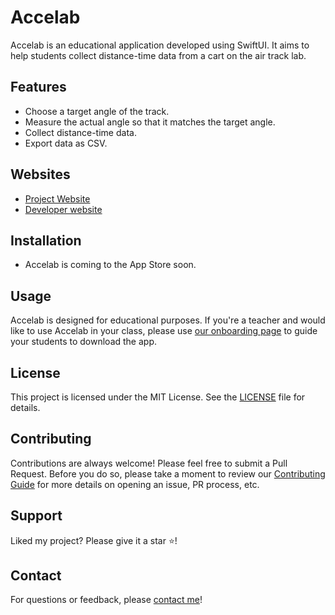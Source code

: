# Accelab
Accelab is an educational application developed using SwiftUI. It aims to help students collect distance-time data from a cart on the air track lab.

## Features
- Choose a target angle of the track.
- Measure the actual angle so that it matches the target angle.
- Collect distance-time data.
- Export data as CSV.

## Websites
- [Project Website](https://myungjoon.com/accelab)
- [Developer website](https://myungjoon.com)

## Installation
- Accelab is coming to the App Store soon.

## Usage
Accelab is designed for educational purposes. If you're a teacher and would like to use Accelab in your class, please use [our onboarding page](https://myungjoon.com/accelab/onboarding) to guide your students to download the app.

## License
This project is licensed under the MIT License. See the [LICENSE](LICENSE) file for details.

## Contributing
Contributions are always welcome! Please feel free to submit a Pull Request. Before you do so, please take a moment to review our [Contributing Guide](CONTRIBUTING.md) for more details on opening an issue, PR process, etc.

## Support
Liked my project? Please give it a star ⭐!

## Contact
For questions or feedback, please [contact me](https://myungjoon.com/contact)!
